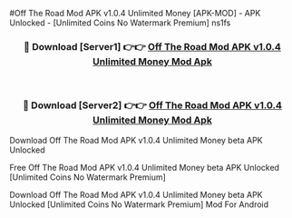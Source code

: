 #Off The Road Mod APK v1.0.4 Unlimited Money [APK-MOD] - APK Unlocked - [Unlimited Coins No Watermark Premium] ns1fs



<div align="center">

<h3>🔴 Download [Server1] 👉👉 <a href="https://momento.my/?title=Off_The_Road_Mod_APK_v1.0.4_Unlimited_Money">Off The Road Mod APK v1.0.4 Unlimited Money Mod Apk</a></h3><br>

<h3>🔴 Download [Server2] 👉👉 <a href="https://momento.my/?title=Off_The_Road_Mod_APK_v1.0.4_Unlimited_Money">Off The Road Mod APK v1.0.4 Unlimited Money Mod Apk</a></h3>
</div>



Download Off The Road Mod APK v1.0.4 Unlimited Money beta APK Unlocked

Free Off The Road Mod APK v1.0.4 Unlimited Money beta APK Unlocked [Unlimited Coins No Watermark Premium]

Download Off The Road Mod APK v1.0.4 Unlimited Money beta APK Unlocked [Unlimited Coins No Watermark Premium] Mod For Android
